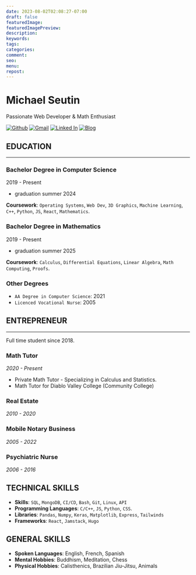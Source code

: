 ```yaml
---
date: 2023-08-02T02:08:27-07:00
draft: false
featuredImage:
featuredImagePreview: 
description:
keywords:
tags: 
categories: 
comment:
seo:
menu:
repost:
---
```


# **Michael Seutin**
Passionate Web Developer & Math Enthusiast

[![Github](https://img.shields.io/badge/github-3670A0?style=for-the-badge&logo=github&logoColor=white)](https://github.com/MSeutin) 
[![Gmail](https://img.shields.io/badge/gmail-%234ea94b.svg?style=for-the-badge&logo=gmail&logoColor=white)](mailto:frenchmike@gmail.com)
[![Linked In](https://img.shields.io/badge/LinkedIn-%2361DAFB.svg?style=for-the-badge&logo=linkedin&logoColor=black)](https://www.linkedin.com/in/michael-seutin/)
[![Blog](https://img.shields.io/badge/Blog-%23ED8B00.svg?style=for-the-badge&logo=hashnode&logoColor=white)](https://michaelseutin.com)


## **EDUCATION**

---

### Bachelor Degree in Computer Science
2019 - Present
- graduation summer 2024

 **Coursework**: `Operating Systems`, `Web Dev`, `3D Graphics`, `Machine Learning`, `C++`, `Python`, `JS`, `React`, `Mathematics`.

### Bachelor Degree in Mathematics
2019 - Present
- graduation summer 2025

 **Coursework**: `Calculus`, `Differential Equations`, `Linear Algebra`, `Math Computing`, `Proofs`.

### Other Degrees
- `AA Degree in Computer Science`: 2021
- `Licenced Vocational Nurse`: 2005




## **ENTREPRENEUR**
---
Full time student since 2018.
### Math Tutor
*2020 - Present*
- Private Math Tutor - Specializing in Calculus and Statistics.
- Math Tutor for Diablo Valley College (Community College)

### Real Estate
*2010 - 2020*

### Mobile Notary Business
*2005 - 2022*

### Psychiatric Nurse
*2006 - 2016*

## **TECHNICAL SKILLS**
- **Skills**: `SQL`, `MongoDB`, `CI/CD`, `Bash`, `Git`, `Linux`, `API`
- **Programming Languages**: `C/C++`, `JS`, `Python`, `CSS`.
- **Libraries**: `Pandas`, `Numpy`, `Keras`, `Matplotlib`, `Express`, `Tailwinds`
- **Frameworks**: `React`, `Jamstack`, `Hugo`

## **GENERAL SKILLS** 
- **Spoken Languages**: English, French, Spanish
- **Mental Hobbies**: Buddhism, Meditation, Chess
- **Physical Hobbies**: Calisthenics, Brazilian Jiu-Jitsu, Animals